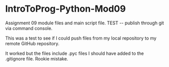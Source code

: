 # IntroToProg-Python-Mod09
Assignment 09 module files and main script file. TEST -- publish through git via command console. 

This was a test to see if I could push files from my local repository to my remote GitHub repository. 

It worked but the files include .pyc files I should have added to the .gitignore file. Rookie mistake. 
